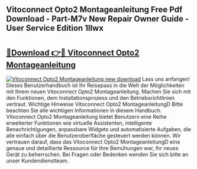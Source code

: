 ## Vitoconnect Opto2 Montageanleitung Free Pdf Download - Part-M7v New Repair Owner Guide - User Service Edition 1llwx

# <h2><a href="http://df8drxr.blite.top/?on=Vitoconnect+Opto2+Montageanleitung">🔗Download 👉🔴 Vitoconnect Opto2 Montageanleitung</a></h2>

[![Vitoconnect Opto2 Montageanleitung new download](https://i.imgur.com/lujVjoI.png)](http://df8drxr.blite.top/?on=Vitoconnect+Opto2+Montageanleitung)
Lass uns anfangen! Dieses Benutzerhandbuch ist Ihr Reisepass in die Welt der Möglichkeiten mit Ihrem neuen Vitoconnect Opto2 Montageanleitung. Machen Sie sich mit den Funktionen, dem Installationsprozess und den Betriebsrichtlinien vertraut. Wichtige Hinweise Vitoconnect Opto2 MontageanleitungD Bitte beachten Sie alle wichtigen Informationen in diesem Handbuch. Vitoconnect Opto2 Montageanleitung bietet Benutzern eine Reihe erweiterter Funktionen wie virtuelle Assistenten, intelligente Benachrichtigungen, anpassbare Widgets und automatisierte Aufgaben, die alle einfach über die Benutzeroberfläche gesteuert werden können. Wir vertrauen darauf, dass das Vitoconnect Opto2 MontageanleitungD eine genaue und detaillierte Ressource für Ihre Bemühungen war, Ihr neues Gerät zu beherrschen. Bei Fragen oder Bedenken wenden Sie sich bitte an unser Kundendienstteam.
